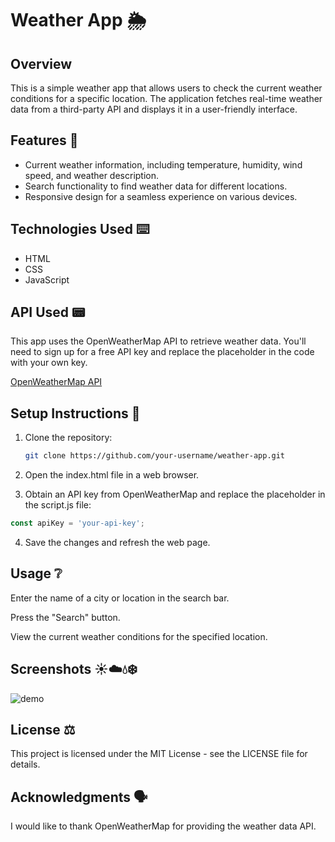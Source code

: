 # Weather App 🌦️

## Overview

This is a simple weather app that allows users to check the current weather conditions for a specific location. The application fetches real-time weather data from a third-party API and displays it in a user-friendly interface.

## Features 💠

- Current weather information, including temperature, humidity, wind speed, and weather description.
- Search functionality to find weather data for different locations.
- Responsive design for a seamless experience on various devices.

## Technologies Used ⌨️

- HTML
- CSS
- JavaScript

## API Used 📟

This app uses the OpenWeatherMap API to retrieve weather data. You'll need to sign up for a free API key and replace the placeholder in the code with your own key.

[OpenWeatherMap API](https://openweathermap.org/api)

## Setup Instructions 📝

1. Clone the repository:

   ```bash
   git clone https://github.com/your-username/weather-app.git

2. Open the index.html file in a web browser.

3. Obtain an API key from OpenWeatherMap and replace the placeholder in the script.js file:

```javascript
const apiKey = 'your-api-key';
```

4. Save the changes and refresh the web page.

## Usage ❔
Enter the name of a city or location in the search bar.

Press the "Search" button.

View the current weather conditions for the specified location.

## Screenshots ☀️☁️💧❄️
<img src='assets/images/Screenshot 2024-01-16 at 3.37.11 AM.png' alt='demo'>

## License ⚖️
This project is licensed under the MIT License - see the LICENSE file for details.

## Acknowledgments 🗣️
I would like to thank OpenWeatherMap for providing the weather data API.

